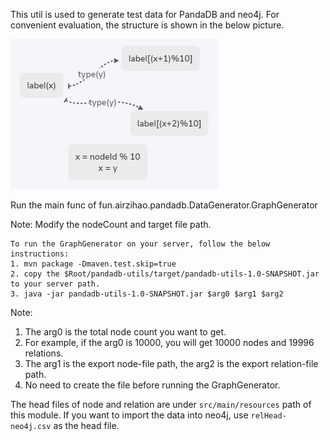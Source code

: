 This util is used to generate test data for PandaDB and neo4j. For convenient evaluation, the structure is shown in the below picture.

![Structure](https://github.com/Airzihao/MDPicturePool/raw/master/202101/scalaUtil-structure-example.png)


Run the main func of fun.airzihao.pandadb.DataGenerator.GraphGenerator

Note: Modify the nodeCount and target file path.

```
To run the GraphGenerator on your server, follow the below instructions:
1. mvn package -Dmaven.test.skip=true 
2. copy the $Root/pandadb-utils/target/pandadb-utils-1.0-SNAPSHOT.jar to your server path.
3. java -jar pandadb-utils-1.0-SNAPSHOT.jar $arg0 $arg1 $arg2
```
Note:
1. The arg0 is the total node count you want to get.
2. For example, if the arg0 is 10000, you will get 10000 nodes and 19996 relations.
3. The arg1 is the export node-file path, the arg2 is the export relation-file path.
4. No need to create the file before running the GraphGenerator.


The head files of node and relation are under `src/main/resources` path of this module.
If you want to import the data into neo4j, use `relHead-neo4j.csv` as the head file.
